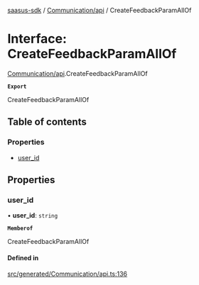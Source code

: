 [saasus-sdk](../README.md) / [Communication/api](../modules/Communication_api.md) / CreateFeedbackParamAllOf

# Interface: CreateFeedbackParamAllOf

[Communication/api](../modules/Communication_api.md).CreateFeedbackParamAllOf

**`Export`**

CreateFeedbackParamAllOf

## Table of contents

### Properties

- [user\_id](Communication_api.CreateFeedbackParamAllOf.md#user_id)

## Properties

### user\_id

• **user\_id**: `string`

**`Memberof`**

CreateFeedbackParamAllOf

#### Defined in

[src/generated/Communication/api.ts:136](https://github.com/saasus-platform/saasus-sdk-javascript/blob/c6c266c/src/generated/Communication/api.ts#L136)
